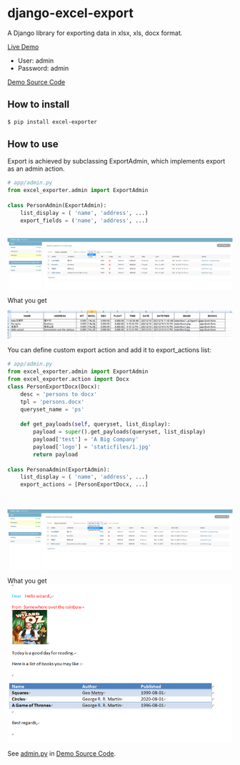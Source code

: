 
# django-excel-export

A Django library for exporting data in xlsx, xls, docx format.

[Live Demo](https://tranquil-tundra-83829.herokuapp.com/)  
-  User: admin
-  Password: admin   

[Demo Source Code](https://github.com/zhangyu836/django-excel-export-demo)


## How to install

```sh
$ pip install excel-exporter
```


## How to use

Export is achieved by subclassing ExportAdmin, which implements export as an admin action.

```python
# app/admin.py
from excel_exporter.admin import ExportAdmin

class PersonAdmin(ExportAdmin):
    list_display = ( 'name', 'address', ...)
    export_fields = ('name', 'address', ...)
    
```
![avatar](./images/person_export.png)

What you get

![avatar](./images/person_xlsx.png)

You can define custom export action and add it to export_actions list:

```python
# app/admin.py
from excel_exporter.admin import ExportAdmin
from excel_exporter.action import Docx
class PersonExportDocx(Docx):
    desc = 'persons to docx'
    tpl = 'persons.docx'
    queryset_name = 'ps'

    def get_payloads(self, queryset, list_display):
        payload = super().get_payloads(queryset, list_display)
        payload['test'] = 'A Big Company'
        payload['logo'] = 'staticfiles/1.jpg'
        return payload

class PersonaAdmin(ExportAdmin):
    list_display = ( 'name', 'address', ...)
    export_actions = [PersonExportDocx, ...] 

    
```
![avatar](./images/person_export2.png)

What you get
![avatar](./images/person_docx.png)

See [admin.py](https://github.com/zhangyu836/django-excel-export-demo/blob/main/demo/app/admin.py) in [Demo Source Code](https://github.com/zhangyu836/django-excel-export-demo).
